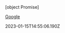 [object Promise]<div class="content-section">
<div class="section-container" markdown="1">

[Google](https://google.com)
</div>
</div> 2023-01-15T14:55:06.190Z